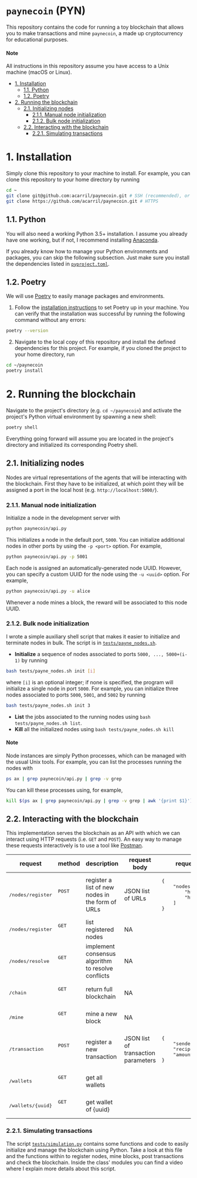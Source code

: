 # `paynecoin` (PYN) <!-- omit in toc -->

This repository contains the code for running a toy blockchain that allows you to make transactions and mine `paynecoin`, a made up cryptocurrency for educational purposes.

#### Note

All instructions in this repository assume you have access to a Unix machine (macOS or Linux).

- [1. Installation](#1-installation)
  - [1.1. Python](#11-python)
  - [1.2. Poetry](#12-poetry)
- [2. Running the blockchain](#2-running-the-blockchain)
  - [2.1. Initializing nodes](#21-initializing-nodes)
    - [2.1.1. Manual node initialization](#211-manual-node-initialization)
    - [2.1.2. Bulk node initialization](#212-bulk-node-initialization)
  - [2.2. Interacting with the blockchain](#22-interacting-with-the-blockchain)
    - [2.2.1. Simulating transactions](#221-simulating-transactions)

# 1. Installation

Simply clone this repository to your machine to install.
For example, you can clone this repository to your home directory by running
```sh
cd ~
git clone git@github.com:acarril/paynecoin.git # SSH (recommended), or
git clone https://github.com/acarril/paynecoin.git # HTTPS
```

## 1.1. Python

You will also need a working Python 3.5+ installation. I assume you already have one working, but if not, I recommend installing [Anaconda](https://www.anaconda.com/products/individual).

If you already know how to manage your Python environments and packages, you can skip the following subsection. Just make sure you install the dependencies listed in [`pyproject.toml`](pyproject.toml).

## 1.2. Poetry

We will use [Poetry](https://python-poetry.org/) to easily manage packages and environments.
1. Follow the [installation instructions](https://python-poetry.org/docs/#installation) to set Poetry up in your machine. You can verify that the installation was successful by running the following command without any errors:
```sh
poetry --version
```
2. Navigate to the local copy of this repository and install the defined dependencies for this project. For example, if you cloned the project to your home directory, run
```sh
cd ~/paynecoin
poetry install
```

# 2. Running the blockchain

Navigate to the project's directory (e.g. `cd ~/paynecoin`) and activate the project's Python virtual environment by spawning a new shell:
```sh
poetry shell
```
Everything going forward will assume you are located in the project's directory and initialized its corresponding Poetry shell.

## 2.1. Initializing nodes

Nodes are virtual representations of the agents that will be interacting with the blockchain. First they have to be initialized, at which point they will be assigned a port in the local host (e.g. `http://localhost:5000/`).

### 2.1.1. Manual node initialization

Initialize a node in the development server with
```sh
python paynecoin/api.py
```
This initializes a node in the default port, `5000`.
You can initialize additional nodes in other ports by using the `-p <port>` option. For example,
```sh
python paynecoin/api.py -p 5001
```

Each node is assigned an automatically-generated node UUID. However, you can specify a custom UUID for the node using the `-u <uuid>` option. For example,
```sh
python paynecoin/api.py -u alice
```
Whenever a node mines a block, the reward will be associated to this node UUID.

### 2.1.2. Bulk node initialization

I wrote a simple auxiliary shell script that makes it easier to initialize and terminate nodes in bulk.
The script is in [`tests/payne_nodes.sh`](tests/payne_nodes.sh).
- **Initialize** a sequence of nodes associated to ports `5000, ..., 5000+(i-1)` by running
```sh
bash tests/payne_nodes.sh init [i]
```
where `[i]` is an optional integer; if none is specified, the program will initialize a single node in port `5000`.
For example, you can initialize three nodes associated to ports `5000`, `5001`, and `5002` by running
```sh
bash tests/payne_nodes.sh init 3
```
- **List** the jobs associated to the running nodes using `bash tests/payne_nodes.sh list`.
- **Kill**  all the initialized nodes using `bash tests/payne_nodes.sh kill`

#### Note <!-- omit in toc -->

Node instances are simply Python processes, which can be managed with the usual Unix tools. For example, you can list the processes running the nodes with
```sh
ps ax | grep paynecoin/api.py | grep -v grep
```
You can kill these processes using, for example,
```sh
kill $(ps ax | grep paynecoin/api.py | grep -v grep | awk '{print $1}')
```

## 2.2. Interacting with the blockchain

This implementation serves the blockchain as an API with which we can interact using HTTP requests (i.e. ```GET``` and ```POST```).
An easy way to manage these requests interactively is to use a tool like [Postman](https://www.postman.com/downloads/).

<table>
<thead>
  <tr>
    <th>request</th>
    <th>method</th>
    <th>description</th>
    <th>request body</th>
    <th>request body example</th>
  </tr>
</thead>
<tbody>
  <tr>
    <td><pre>/nodes/register</pre></td>
    <td><pre>POST</pre><br></td>
    <td>register a list of new nodes in the form of URLs</td>
    <td>JSON list of URLs</td>
    <td><pre>{<br>    "nodes": [<br>        "http://localhost:5000",<br>        "http://localhost:5001"<br>    ]<br>}</pre></td>
  </tr>
   <tr>
    <td><pre>/nodes/register</pre></td>
    <td><pre>GET</pre><br></td>
    <td>list registered nodes</td>
    <td>NA</td>
    <td></td>
  </tr>
  <tr>
    <td><pre>/nodes/resolve</pre></td>
    <td><pre>GET</pre><br></td>
    <td>implement consensus algorithm to resolve conflicts</td>
    <td>NA</td>
    <td></td>
  </tr>
  <tr>
    <td><pre>/chain</pre></td>
    <td><pre>GET</pre><br></td>
    <td>return full blockchain</td>
    <td>NA</td>
    <td></td>
  </tr>
  <tr>
    <td><pre>/mine</pre></td>
    <td><pre>GET</pre><br></td>
    <td>mine a new block</td>
    <td>NA</td>
    <td></td>
  </tr>
  <tr>
    <td><pre>/transaction</pre></td>
    <td><pre>POST</pre><br></td>
    <td>register a new transaction</td>
    <td>JSON list of transaction parameters</td>
    <td><pre>{<br>    "sender": "alvaro",<br>    "recipient": "jonathan",<br>    "amount": 42<br>}</pre></td>
  </tr>
  <tr>
    <td><pre>/wallets</pre></td>
    <td><pre>GET</pre><br></td>
    <td>get all wallets</td>
    <td></td>
    <td></td>
  </tr>
  <tr>
    <td><pre>/wallets/{uuid}</pre></td>
    <td><pre>GET</pre><br></td>
    <td>get wallet of {uuid}</td>
    <td></td>
    <td></td>
  </tr>
</tbody>
</table>

### 2.2.1. Simulating transactions

The script [`tests/simulation.py`](tests/simulation.py) contains some functions and code to easily initialize and manage the blockchain using Python.
Take a look at this file and the functions within to register nodes, mine blocks, post transactions and check the blockchain.
Inside the class' modules you can find a video where I explain more details about this script.

